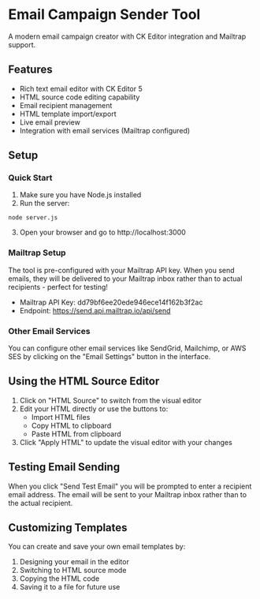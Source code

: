 # Email Campaign Sender Tool

A modern email campaign creator with CK Editor integration and Mailtrap support.

## Features

- Rich text email editor with CK Editor 5
- HTML source code editing capability
- Email recipient management
- HTML template import/export
- Live email preview
- Integration with email services (Mailtrap configured)

## Setup

### Quick Start

1. Make sure you have Node.js installed
2. Run the server:
```
node server.js
```
3. Open your browser and go to http://localhost:3000

### Mailtrap Setup

The tool is pre-configured with your Mailtrap API key. When you send emails, they will be delivered to your Mailtrap inbox rather than to actual recipients - perfect for testing!

- Mailtrap API Key: dd79bf6ee20ede946ece14f162b3f2ac
- Endpoint: https://send.api.mailtrap.io/api/send

### Other Email Services

You can configure other email services like SendGrid, Mailchimp, or AWS SES by clicking on the "Email Settings" button in the interface.

## Using the HTML Source Editor

1. Click on "HTML Source" to switch from the visual editor
2. Edit your HTML directly or use the buttons to:
   - Import HTML files
   - Copy HTML to clipboard
   - Paste HTML from clipboard
3. Click "Apply HTML" to update the visual editor with your changes

## Testing Email Sending

When you click "Send Test Email" you will be prompted to enter a recipient email address. The email will be sent to your Mailtrap inbox rather than to the actual recipient.

## Customizing Templates

You can create and save your own email templates by:
1. Designing your email in the editor
2. Switching to HTML source mode
3. Copying the HTML code
4. Saving it to a file for future use
